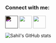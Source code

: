 <!-- [![MasterHead](https://res.cloudinary.com/practicaldev/image/fetch/s--sNXjzc6P--/c_limit%2Cf_auto%2Cfl_progressive%2Cq_66%2Cw_880/https://media1.tenor.com/images/0c34272909ee2a4db5606a014082312b/tenor.gif%3Fitemid%3D15828752)](https://github.com/SahilSavaj) -->

<h3 align="left">Connect with me:</h3>
<p align="left">
<a style="filter: invert(100%);" href="https://twitter.com/sahil_savaj" target="blank"><img align="center" src="https://pics.freeicons.io/uploads/icons/png/16438666591561032650-512.png" alt="" height="40" width="40" /></a>
<a style="color: white;" href="https://www.linkedin.com/in/sahil-savaj-987145210/" target="blank"><img align="center" src="https://pics.freeicons.io/uploads/icons/png/9506131951530100222-512.png" alt="" height="40" width="40" /></a>
<a style="color: white;" href="https://www.instagram.com/sahilsavaj/" target="blank"><img align="center" src="https://pics.freeicons.io/uploads/icons/png/6590558241561032669-512.png" alt="" height="40" width="40" /></a>
<!-- <a href="" target="blank"><img align="center" src="https://cdn.jsdelivr.net/npm/simple-icons@3.0.1/icons/youtube.svg" alt="" height="30" width="40" /></a> -->
</p>

<!--
**SahilSavaj/SahilSavaj** is a ✨ _special_ ✨ repository because its `README.md` (this file) appears on your GitHub profile.

Here are some ideas to get you started:

- 🔭 I’m currently working on ...
- 🌱 I’m currently learning ...
- 👯 I’m looking to collaborate on ...
- 🤔 I’m looking for help with ...
- 💬 Ask me about ...
- 📫 How to reach me: ...
- 😄 Pronouns: ...
- ⚡ Fun fact: ...
-->
![Sahil's GitHub stats](https://github-readme-stats.vercel.app/api?username=SahilSavaj&show_icons=true&theme=radical)
